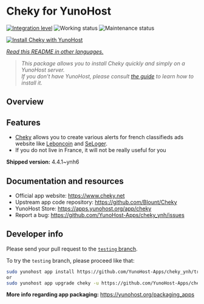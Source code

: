 <!--
N.B.: This README was automatically generated by <https://github.com/YunoHost/apps/tree/master/tools/readme_generator>
It shall NOT be edited by hand.
-->

# Cheky for YunoHost

[![Integration level](https://dash.yunohost.org/integration/cheky.svg)](https://dash.yunohost.org/appci/app/cheky) ![Working status](https://ci-apps.yunohost.org/ci/badges/cheky.status.svg) ![Maintenance status](https://ci-apps.yunohost.org/ci/badges/cheky.maintain.svg)

[![Install Cheky with YunoHost](https://install-app.yunohost.org/install-with-yunohost.svg)](https://install-app.yunohost.org/?app=cheky)

*[Read this README in other languages.](./ALL_README.md)*

> *This package allows you to install Cheky quickly and simply on a YunoHost server.*  
> *If you don't have YunoHost, please consult [the guide](https://yunohost.org/install) to learn how to install it.*

## Overview

## Features

* [Cheky](https://www.cheky.net) allows you to create various alerts for french classifieds ads website like [Leboncoin](http://leboncoin.fr/) and [SeLoger](http://www.seloger.com/).
* If you do not live in France, it will not be really useful for you


**Shipped version:** 4.4.1~ynh6
## Documentation and resources

- Official app website: <https://www.cheky.net>
- Upstream app code repository: <https://github.com/Blount/Cheky>
- YunoHost Store: <https://apps.yunohost.org/app/cheky>
- Report a bug: <https://github.com/YunoHost-Apps/cheky_ynh/issues>

## Developer info

Please send your pull request to the [`testing` branch](https://github.com/YunoHost-Apps/cheky_ynh/tree/testing).

To try the `testing` branch, please proceed like that:

```bash
sudo yunohost app install https://github.com/YunoHost-Apps/cheky_ynh/tree/testing --debug
or
sudo yunohost app upgrade cheky -u https://github.com/YunoHost-Apps/cheky_ynh/tree/testing --debug
```

**More info regarding app packaging:** <https://yunohost.org/packaging_apps>
